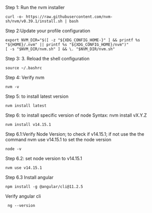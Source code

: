 Step 1: Run the nvm installer
``` 
curl -o- https://raw.githubusercontent.com/nvm-sh/nvm/v0.39.1/install.sh | bash
```
Step 2:Update your profile configuration
```
export NVM_DIR="$([ -z "${XDG_CONFIG_HOME-}" ] && printf %s "${HOME}/.nvm" || printf %s "${XDG_CONFIG_HOME}/nvm")"
[ -s "$NVM_DIR/nvm.sh" ] && \. "$NVM_DIR/nvm.sh"
```
Step 3: 3. Reload the shell configuration
```
source ~/.bashrc
```
Step 4: Verify nvm 
```
nvm -v
```

Step 5: to install latest version

```
nvm install latest
```

Step 6: to install specific version of node
Syntax:
nvm install vX.Y.Z
```
nvm install v14.15.1
```
Step 6.1:Verify Node Version; to check if v14.15.1; if not use the the command nvm use v14.15.1 to set the node version
```
node -v
```
Step 6.2: set node version to v14.15.1
```
nvm use v14.15.1
```
Step 6.3 Install angular
```
npm install -g @angular/cli@11.2.5
```
Verify angular cli 

```
 ng --version
```